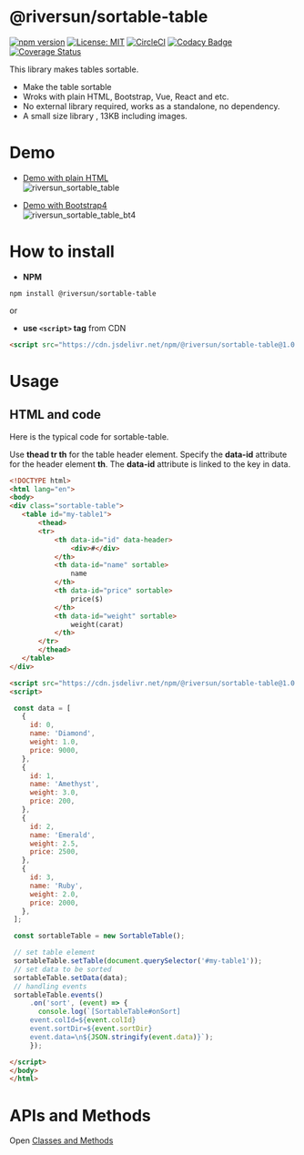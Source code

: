 # @riversun/sortable-table

[![npm version](https://badge.fury.io/js/%40riversun%2Fsortable-table.png)](https://badge.fury.io/js/%40riversun%2Fsortable-table)
[![License: MIT](https://img.shields.io/badge/License-MIT-yellow.svg)](https://opensource.org/licenses/MIT)
[![CircleCI](https://circleci.com/gh/riversun/sortable-table.svg?style=shield)](https://circleci.com/gh/riversun/sortable-table)
[![Codacy Badge](https://api.codacy.com/project/badge/Grade/281c9676d22a487491df79f5d738e9f9)](https://www.codacy.com/manual/riversun/sortable-table?utm_source=github.com&amp;utm_medium=referral&amp;utm_content=riversun/sortable-table&amp;utm_campaign=Badge_Grade)
[![Coverage Status](https://coveralls.io/repos/github/riversun/sortable-table/badge.svg)](https://coveralls.io/github/riversun/sortable-table)

This library makes tables sortable.
- Make the table sortable
- Wroks with plain HTML, Bootstrap, Vue, React and etc.
- No external library required, works as a standalone, no dependency.
- A small size library , 13KB including images.

 
# Demo

- [Demo with plain HTML](https://riversun.github.io/sortable-table/)  
![riversun_sortable_table](https://user-images.githubusercontent.com/11747460/76847661-c39ce580-6885-11ea-9750-d39435776915.gif)

- [Demo with Bootstrap4](https://riversun.github.io/sortable-table/index_with_bootstrap.html)  
![riversun_sortable_table_bt4](https://user-images.githubusercontent.com/11747460/76847664-c4ce1280-6885-11ea-9114-c0e40535142e.gif)

# How to install

- **NPM**

```
npm install @riversun/sortable-table
```

or 

- **use `<script>` tag**  from CDN

```html                                      
<script src="https://cdn.jsdelivr.net/npm/@riversun/sortable-table@1.0.0/lib/sortable-table.js"></script>
```

# Usage

## HTML and code
 
Here is the typical code for sortable-table.

Use **thead tr th** for the table header element.
Specify the **data-id** attribute for the header element **th**.
The **data-id** attribute is linked to the key in data.


 ```html
<!DOCTYPE html>
<html lang="en">
<body>
<div class="sortable-table">
    <table id="my-table1">
        <thead>
        <tr>
            <th data-id="id" data-header>
                <div>#</div>
            </th>
            <th data-id="name" sortable>
                name
            </th>
            <th data-id="price" sortable>
                price($)
            </th>
            <th data-id="weight" sortable>
                weight(carat)
            </th>
        </tr>
        </thead>
    </table>
</div>

<script src="https://cdn.jsdelivr.net/npm/@riversun/sortable-table@1.0.0/lib/sortable-table.js"></script>
<script>

  const data = [
    {
      id: 0,
      name: 'Diamond',
      weight: 1.0,
      price: 9000,
    },
    {
      id: 1,
      name: 'Amethyst',
      weight: 3.0,
      price: 200,
    },
    {
      id: 2,
      name: 'Emerald',
      weight: 2.5,
      price: 2500,
    },
    {
      id: 3,
      name: 'Ruby',
      weight: 2.0,
      price: 2000,
    },
  ];

  const sortableTable = new SortableTable();

  // set table element
  sortableTable.setTable(document.querySelector('#my-table1'));
  // set data to be sorted
  sortableTable.setData(data);
  // handling events
  sortableTable.events()
      .on('sort', (event) => {
        console.log(`[SortableTable#onSort]
      event.colId=${event.colId}
      event.sortDir=${event.sortDir}
      event.data=\n${JSON.stringify(event.data)}`);
      });

</script>
</body>
</html>

``` 

# APIs and Methods

Open [Classes and Methods](api.md)


